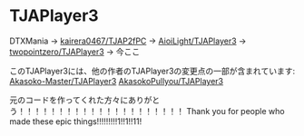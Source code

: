 ﻿<!-- omit in toc -->
# TJAPlayer3
DTXMania → [kairera0467/TJAP2fPC](https://github.com/kairera0467/TJAP2fPC) → [AioiLight/TJAPlayer3](https://github.com/AioiLight/TJAPlayer3) → [twopointzero/TJAPlayer3](https://github.com/twopointzero/TJAPlayer3) → 今ここ

このTJAPlayer3には、他の作者のTJAPlayer3の変更点の一部が含まれています:
[Akasoko-Master/TJAPlayer3](https://github.com/Akasoko-Master/TJAPlayer3)
[AkasokoPullyou/TJAPlayer3](https://github.com/AkasokoPullyou/TJAPlayer3)

元のコードを作ってくれた方々にありがとう！！！！！！！！！！！！！！！！！！！！！
Thank you for people who made these epic things!!!!!!!!!1!!1!!11!
